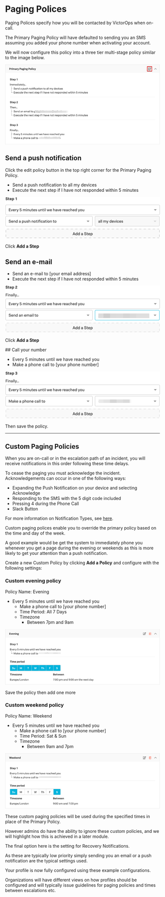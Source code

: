 # Paging Polices

Paging Polices specify how you will be contacted by VictorOps when on-call.

The Primary Paging Policy will have defaulted to sending you an SMS assuming you added your phone number when activating your account.

We will now configure this policy into a three tier multi-stage policy similar to the image below.

![Paging Policy](../../images/victorops/primary-paging-policy.png)

## Send a push notification

Click the edit policy button in the top right corner for the Primary Paging Policy.  

* Send a push notification to all my devices
* Execute the next step if I have not responded within 5 minutes

![Step 1](../../images/victorops/pri-page-step1.png)

Click **Add a Step**

## Send an e-mail

* Send an e-mail to [your email address]
* Execute the next step if I have not responded within 5 minutes

![Step 2](../../images/victorops/pri-page-step2.png)

Click **Add a Step**

## Call your number

* Every 5 minutes until we have reached you
* Make a phone call to [your phone number]

![Step 3](../../images/victorops/pri-page-step3.png)

Then save the policy.

---

## Custom Paging Policies

When you are on-call or in the escalation path of an incident, you will receive notifications in this order following these time delays.

To cease the paging you must acknowledge the incident. Acknowledgements can occur in one of the following ways:

* Expanding the Push Notification on your device and selecting Acknowledge
* Responding to the SMS with the 5 digit code included
* Pressing 4 during the Phone Call
* Slack Button

For more information on Notification Types, see [here](https://help.victorops.com/knowledge-base/notification-types/).

Custom paging polices enable you to override the primary policy based on the time and day of the week.

A good example would be get the system to immediately phone you whenever you get a page during the evening or weekends as this is more likely to get your attention than a push notification.

Create a new Custom Policy by clicking **Add a Policy** and configure with the following settings:

### Custom evening policy

Policy Name: Evening

* Every 5 minutes until we have reached you
  * Make a phone call to [your phone number]
  * Time Period: All 7 Days
  * Timezone
    * Between 7pm and 9am

![Evening](../../images/victorops/evening.png)

Save the policy then add one more

### Custom weekend policy

Policy Name: Weekend

* Every 5 minutes until we have reached you
  * Make a phone call to [your phone number]
  * Time Period: Sat & Sun
  * Timezone
    * Between 9am and 7pm

![Weekends](../../images/victorops/weekends.png)

These custom paging policies will be used during the specified times in place of the Primary Policy.

However admins do have the ability to ignore these custom policies, and we will highlight how this is achieved in a later module.

The final option here is the setting for Recovery Notifications.

As these are typically low priority simply sending you an email or a push notification are the typical settings used.

Your profile is now fully configured using these example configurations.

Organizations will have different views on how profiles should be configured and will typically issue guidelines for paging policies and times between escalations etc.
